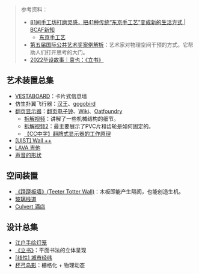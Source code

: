 > 参考资料：
>
> - [81间手工坊打磨灵感，把41种传统“东京手工艺”变成新的生活方式 | BCAF新知](https://mp.weixin.qq.com/s/Zq30kFiW4h1VcixfnRzJFw)
>   - [东京手工艺](https://tokyoteshigoto.tokyo/ch/)
> - [第五届国际公共艺术奖案例解析](https://mp.weixin.qq.com/s/-qIgapvdBUZBzxYMCylRLQ)：艺术家对物理空间干预的方式。它帮助人们打开思考的大门。
> - [2022毕设故事｜袁也：《立书》](https://mp.weixin.qq.com/s/XSrxk0P43aXvRfhPaHkisg)

## 艺术装置总集

- [VESTABOARD](https://www.vestaboard.com/)：卡片式信息墙
- 仿生扑翼飞行器：[汉王](https://www.hanwang.com.cn/index.php?m=content&c=index&a=show&catid=11&id=9)、[gogobird](https://www.gogobird.com/)
- [翻页显示器](https://zhuanlan.zhihu.com/p/25551040)：[翻页电子钟](https://item.taobao.com/item.htm?spm=a230r.1.14.23.65d82e0d4yNcEu&id=521372608196&ns=1&abbucket=6#detail)、[Wiki](https://zh.wikipedia.org/zh-hans/%E6%9C%BA%E6%A2%B0%E7%BF%BB%E9%A1%B5%E6%98%BE%E7%A4%BA)、[Oatfoundry](https://www.oatfoundry.com/picture-flap/)
  - [拆解视频](https://www.youtube.com/watch?v=guo8ueKm0pE)：讲解了一些机械结构的细节。
  - [拆解视频2](https://www.youtube.com/watch?v=jqS3JBqWVIE)：最主要展示了PVC片和齿轮是如何固定的。
  - [【CC中字】翻牌式显示器的工作原理](https://www.bilibili.com/video/BV1bf4y1G7BF?spm_id_from=333.905.b_72656c61746564.2&vd_source=b736aa3d7f0fdf47b59ea3021dc810ab)
- [[UIST] Wall ++](https://yang-zhang.me/wall/)
- [LAVA 吉他](https://www.lavamusic.com/cn/lava-me-pro)
- [声音的形状](https://mp.weixin.qq.com/s?__biz=MzAwNTA5NTYxOA==&mid=2651155620&idx=1&sn=aaeea64f1dfaba499376a01afa311c78&chksm=80d02509b7a7ac1f45d059246b4bcb36c8c2244b57303b6d7072611fe71250a43f93202e7b43&scene=21#wechat_redirect)



## 空间装置

- [《跷跷板墙》(Teeter Totter Wall)](https://designmuseum.org/exhibitions/beazley-designs-of-the-year/transport/teeter-totter-wall)：木板即能产生隔阂，也能创造生机。
- [玻璃栈道](https://mp.weixin.qq.com/s/mH_nLMe8AoRkuXCeXeROJg)
- [Culvert 酒店](https://mp.weixin.qq.com/s/iBRBCpZ1BB7pP0lw6zejsA)



## 设计总集

- [江户手绘灯笼](https://tokyoteshigoto.tokyo/product/oto-chochin/)
- [《立书》](https://mp.weixin.qq.com/s/XSrxk0P43aXvRfhPaHkisg)：平面书法的立体呈现
- [[线性] 城市经纬](https://mp.weixin.qq.com/s/Y4Lq9hwQQ0FcmX_uzcBgJA)
- [杯弓鸟影](https://www.bilibili.com/medialist/play/watchlater/BV1rv4y1g7ux)：栅格化 + 物理动态

